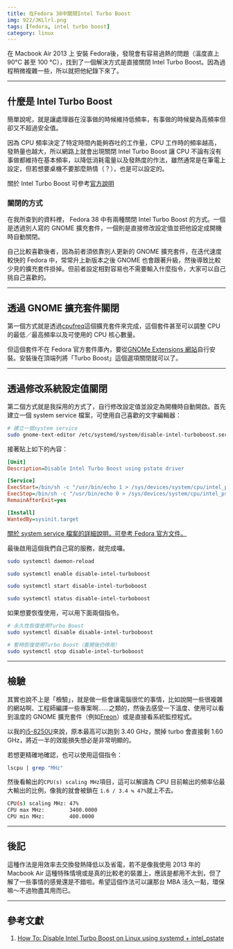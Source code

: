 ```yaml
---
title: 在Fedora 38中關閉Intel Turbo Boost
img: 922/JKLlrl.png
tags: [fedora, intel turbo boost]
category: linux
---
```


在 <article-inner-link slug="macbook_air_2013_fedora">Macbook Air 2013 上 安裝 Fedora</article-inner-link>後，發現會有容易過熱的問題（溫度直上 90°C 甚至 100 °C），找到了一個解決方式是直接關閉 Intel Turbo Boost。因為過程稍微複雜一些，所以就把他紀錄下來了。

<!--more-->

---

## 什麼是 Intel Turbo Boost

簡單說呢，就是讓處理器在沒事做的時候維持低頻率，有事做的時候變為高頻率但卻又不超過安全值。

因為 CPU 頻率決定了特定時間內能夠吞吐的工作量，CPU 工作時的頻率越高，發熱量也越大，所以網路上就會出現關閉 Intel Turbo Boost 讓 CPU 不論有沒有事做都維持在基本頻率，以降低消耗電量以及發熱度的作法，雖然通常是在筆電上設定，但若想要桌機不要那麼熱情（？），也是可以設定的。

<article-note>關於 Intel Turbo Boost 可參考[官方說明](https://www.intel.com.tw/content/www/tw/zh/gaming/resources/turbo-boost.html)</article-note>

### 關閉的方式

在我所查到的資料裡， Fedora 38 中有兩種關閉 Intel Turbo Boost 的方式。一個是透過別人寫的 GNOME 擴充套件，一個則是直接修改設定值並把他設定成開機時自動關閉。

自己比較喜歡後者，因為前者須依靠別人更新的 GNOME 擴充套件，在迭代速度較快的 Fedora 中，常常升上新版本之後 GNOME 也會跟著升級，然後導致比較少見的擴充套件掛掉。但前者設定相對容易也不需要輸入什麼指令，大家可以自己挑自己喜歡的。

---

## 透過 GNOME 擴充套件關閉

第一個方式就是透過[cpufreq](https://extensions.gnome.org/extension/1082/cpufreq/)這個擴充套件來完成，這個套件甚至可以調整 CPU 的最低／最高頻率以及可使用的 CPU 核心數量。

<article-img img="922/5do1r7.png"></article-img>

但這個套件不在 Fedora 官方套件庫內，要從[GNOMe Extensions 網站](https://extensions.gnome.org/)自行安裝。安裝後在頂端列將「Turbo Boost」這個選項關閉就可以了。

---

## 透過修改系統設定值關閉

第二個方式就是我採用的方式了，自行修改設定值並設定為開機時自動開啟。首先建立一個 system service 檔案，可使用自己喜歡的文字編輯器：

```bash
# 建立一個system service
sudo gnome-text-editor /etc/systemd/system/disable-intel-turboboost.service
```

接著貼上如下的內容：

```ini [disable-intel-turboboost.service]
[Unit]
Description=Disable Intel Turbo Boost using pstate driver

[Service]
ExecStart=/bin/sh -c "/usr/bin/echo 1 > /sys/devices/system/cpu/intel_pstate/no_turbo"
ExecStop=/bin/sh -c "/usr/bin/echo 0 > /sys/devices/system/cpu/intel_pstate/no_turbo"
RemainAfterExit=yes

[Install]
WantedBy=sysinit.target
```

<article-note>[關於 system service 檔案的詳細說明，可參考 Fedora 官方文件。](https://docs.fedoraproject.org/en-US/quick-docs/systemd-understanding-and-administering/#_common_service_parameters)</article-note>

最後啟用這個我們自己寫的服務，就完成囉。

```bash
sudo systemctl daemon-reload
```

```bash
sudo systemctl enable disable-intel-turboboost
```

```bash
sudo systemctl start disable-intel-turboboost
```

```bash
sudo systemctl status disable-intel-turboboost
```

如果想要恢復使用，可以用下面兩個指令。

```bash
# 永久性恢復使用Turbo Boost
sudo systemctl disable disable-intel-turboboost
```

```bash
# 暫時恢復使用Turbo Boost（重開後仍停用）
sudo systemctl stop disable-intel-turboboost
```

---

## 檢驗

其實也說不上是「檢驗」，就是做一些會讓電腦很忙的事情，比如說開一些很複雜的網站啊、工程師編譯一些專案啊……之類的，然後去感受一下溫度、使用可以看到溫度的 GNOME 擴充套件（例如[Freon](https://extensions.gnome.org/extension/841/freon/)）或是直接看系統監控程式。

以我的[i5-8250U](https://www.intel.com.tw/content/www/tw/zh/products/sku/124967/intel-core-i58250u-processor-6m-cache-up-to-3-40-ghz/specifications.html)來說，原本最高可以跑到 3.40 GHz，關掉 turbo 會直接剩 1.60 GHz，將近一半的效能損失想必是非常明顯的。

若想更精確地確認，也可以使用這個指令：

```bash
lscpu | grep "MHz"
```

然後看輸出的`CPU(s) scaling MHz`項目，這可以解讀為 CPU 目前輸出的頻率佔最大輸出的比例，像我的就會被鎖在 `1.6 / 3.4 ≒ 47%`就上不去。

```bash
CPU(s) scaling MHz: 47%
CPU max MHz:        3400.0000
CPU min MHz:        400.0000
```

---

## 後記

這種作法是用效率去交換發熱降低以及省電，若不是像我使用 2013 年的 Macbook Air 這種特殊情境或是真的比較老的裝置上，應該是都用不太到，但了解了一些事情的感覺還是不錯啦。希望這個作法可以讓那台 MBA 活久一點，環保嘛～不過物盡其用而已。

---

## 參考文獻

1. [How To: Disable Intel Turbo Boost on Linux using systemd + intel_pstate](https://www.gadgethow2.com/2021/05/05/how-to-disable-intel-turboboost-using-systemd/)
